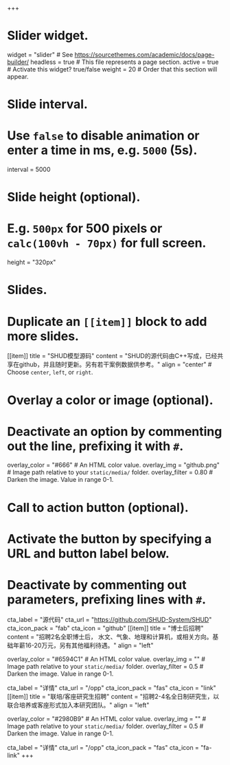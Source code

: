 +++
# Slider widget.
widget = "slider"  # See https://sourcethemes.com/academic/docs/page-builder/
headless = true  # This file represents a page section.
active = true  # Activate this widget? true/false
weight = 20  # Order that this section will appear.

# Slide interval.
# Use `false` to disable animation or enter a time in ms, e.g. `5000` (5s).
interval = 5000

# Slide height (optional).
# E.g. `500px` for 500 pixels or `calc(100vh - 70px)` for full screen.
height = "320px"

# Slides.
# Duplicate an `[[item]]` block to add more slides.
[[item]]
  title = "SHUD模型源码"
  content = "SHUD的源代码由C++写成，已经共享在github，并且随时更新。另有若干案例数据供参考。"
  align = "center"  # Choose `center`, `left`, or `right`.

  # Overlay a color or image (optional).
  #   Deactivate an option by commenting out the line, prefixing it with `#`.
   overlay_color = "#666"  # An HTML color value.
   overlay_img = "github.png"  # Image path relative to your `static/media/` folder.
   overlay_filter = 0.80  # Darken the image. Value in range 0-1.

  # Call to action button (optional).
  #   Activate the button by specifying a URL and button label below.
  #   Deactivate by commenting out parameters, prefixing lines with `#`.
  cta_label = "源代码"
  cta_url = "https://github.com/SHUD-System/SHUD"
  cta_icon_pack = "fab"
  cta_icon = "github"
[[item]]
  title = "博士后招聘"
  content = "招聘2名全职博士后， 水文、气象、地理和计算机，或相关方向。基础年薪16-20万元，另有其他福利待遇。"
  align = "left"

  overlay_color = "#6594C1"  # An HTML color value.
  overlay_img = ""  # Image path relative to your `static/media/` folder.
  overlay_filter = 0.5  # Darken the image. Value in range 0-1.

  cta_label = "详情"
  cta_url = "/opp"
  cta_icon_pack = "fas"
  cta_icon = "link"
[[item]]
  title = "联培/客座研究生招聘"
  content = "招聘2-4名全日制研究生，以联合培养或客座形式加入本研究团队。"
  align = "left"

  overlay_color = "#2980B9"  # An HTML color value.
  overlay_img = ""  # Image path relative to your `static/media/` folder.
  overlay_filter = 0.5  # Darken the image. Value in range 0-1.

  cta_label = "详情"
  cta_url = "/opp"
  cta_icon_pack = "fas"
  cta_icon = "fa-link"
+++
